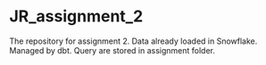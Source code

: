 # JR_assignment_2
The repository for assignment 2. Data already loaded in Snowflake. Managed by dbt. Query are stored in assignment folder.
